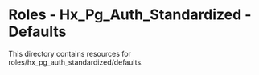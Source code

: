 # Roles - Hx_Pg_Auth_Standardized - Defaults

This directory contains resources for roles/hx_pg_auth_standardized/defaults.

